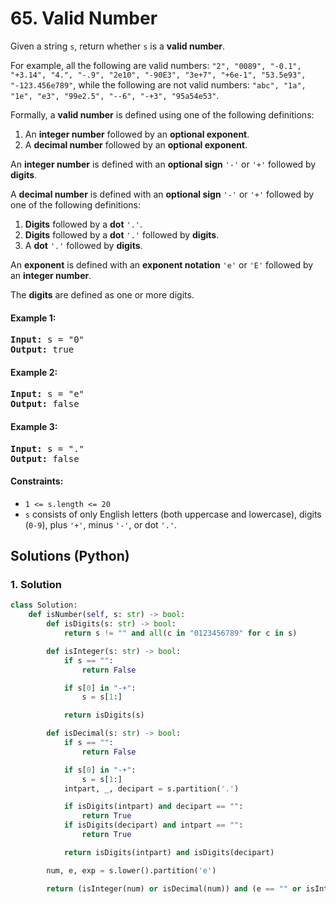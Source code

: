 # 65. Valid Number
Given a string `s`, return whether `s` is a **valid number**.

For example, all the following are valid numbers: `"2", "0089", "-0.1", "+3.14", "4.", "-.9", "2e10", "-90E3", "3e+7", "+6e-1", "53.5e93", "-123.456e789"`, while the following are not valid numbers: `"abc", "1a", "1e", "e3", "99e2.5", "--6", "-+3", "95a54e53"`.

Formally, a **valid number** is defined using one of the following definitions:
1. An **integer number** followed by an **optional exponent**.
2. A **decimal number** followed by an **optional exponent**.

An **integer number** is defined with an **optional sign** `'-'` or `'+'` followed by **digits**.

A **decimal number** is defined with an **optional sign** `'-'` or `'+'` followed by one of the following definitions:
1. **Digits** followed by a **dot** `'.'`.
2. **Digits** followed by a **dot** `'.'` followed by **digits**.
3. A **dot** `'.'` followed by **digits**.

An **exponent** is defined with an **exponent notation** `'e'` or `'E'` followed by an **integer number**.

The **digits** are defined as one or more digits.

#### Example 1:
<pre>
<strong>Input:</strong> s = "0"
<strong>Output:</strong> true
</pre>

#### Example 2:
<pre>
<strong>Input:</strong> s = "e"
<strong>Output:</strong> false
</pre>

#### Example 3:
<pre>
<strong>Input:</strong> s = "."
<strong>Output:</strong> false
</pre>

#### Constraints:
* `1 <= s.length <= 20`
* `s` consists of only English letters (both uppercase and lowercase), digits (`0-9`), plus `'+'`, minus `'-'`, or dot `'.'`.

## Solutions (Python)

### 1. Solution
```Python
class Solution:
    def isNumber(self, s: str) -> bool:
        def isDigits(s: str) -> bool:
            return s != "" and all(c in "0123456789" for c in s)

        def isInteger(s: str) -> bool:
            if s == "":
                return False

            if s[0] in "-+":
                s = s[1:]

            return isDigits(s)

        def isDecimal(s: str) -> bool:
            if s == "":
                return False

            if s[0] in "-+":
                s = s[1:]
            intpart, _, decipart = s.partition('.')

            if isDigits(intpart) and decipart == "":
                return True
            if isDigits(decipart) and intpart == "":
                return True

            return isDigits(intpart) and isDigits(decipart)

        num, e, exp = s.lower().partition('e')

        return (isInteger(num) or isDecimal(num)) and (e == "" or isInteger(exp))
```
